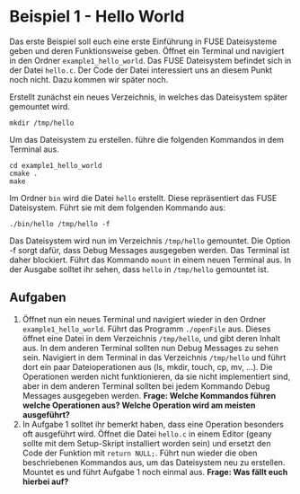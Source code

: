 # Beispiel 1 - Hello World

Das erste Beispiel soll euch eine erste Einführung in FUSE Dateisysteme geben und deren Funktionsweise geben. Öffnet ein Terminal und navigiert in den Ordner `example1_hello_world`. Das FUSE Dateisystem befindet sich in der Datei `hello.c`. Der Code der Datei interessiert uns an diesem Punkt noch nicht. Dazu kommen wir später noch.

Erstellt zunächst ein neues Verzeichnis, in welches das Dateisystem später gemountet wird.
```
mkdir /tmp/hello
```
Um das Dateisystem zu erstellen. führe die folgenden Kommandos in dem Terminal aus.
```
cd example1_hello_world
cmake .
make
```

Im Ordner `bin` wird die Datei `hello` erstellt. Diese repräsentiert das FUSE Dateisystem. Führt sie mit dem folgenden Kommando aus:
```
./bin/hello /tmp/hello -f
```
Das Dateisystem wird nun im Verzeichnis `/tmp/hello` gemountet. Die Option -f sorgt dafür, dass Debug Messages ausgegeben werden. Das Terminal ist daher blockiert.
Führt das Kommando `mount` in einem neuen Terminal aus. In der Ausgabe solltet ihr sehen, dass `hello` in `/tmp/hello` gemountet ist.

## Aufgaben
1. Öffnet nun ein neues Terminal und navigiert wieder in den Ordner `example1_hello_world`. Führt das Programm `./openFile` aus. Dieses öffnet eine Datei in dem Verzeichnis `/tmp/hello`, und gibt deren Inhalt aus. In dem anderen Terminal sollten nun Debug Messages zu sehen sein. Navigiert in dem Terminal in das Verzeichnis `/tmp/hello` und führt dort ein paar Dateioperationen aus (ls, mkdir, touch, cp, mv, ...). Die Operationen werden nicht funktionieren, da sie nicht implementiert sind, aber in dem anderen Terminal sollten bei jedem Kommando Debug Messages ausgegeben werden.
**Frage: Welche Kommandos führen welche Operationen aus? Welche Operation wird am meisten ausgeführt?**
2. In Aufgabe 1 solltet ihr bemerkt haben, dass eine Operation besonders oft ausgeführt wird. Öffnet die Datei `hello.c` in einem Editor (geany sollte mit dem Setup-Skript installiert worden sein) und ersetzt den Code der Funktion mit `return NULL;`.
Führt nun wieder die oben beschriebenen Kommandos aus, um das Dateisystem neu zu erstellen. Mountet es und führt Aufgabe 1 noch einmal aus.
**Frage: Was fällt euch hierbei auf?**

